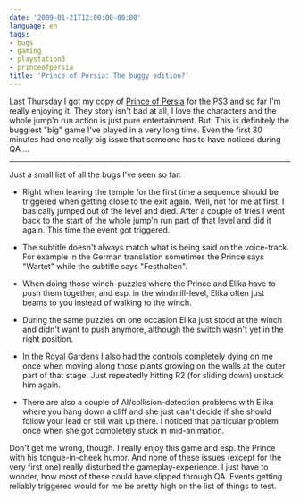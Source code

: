 ```yaml
---
date: '2009-01-21T12:00:00-00:00'
language: en
tags:
- bugs
- gaming
- playstation3
- princeofpersia
title: 'Prince of Persia: The buggy edition?'
---
```



Last Thursday I got my copy of [Prince of Persia](http://www.giantbomb.com/prince-of-persia/61-20961/) for the PS3 and so far I'm really enjoying it. They story isn't bad at all, I love the characters and the whole jump'n run action is just pure entertainment. But: This is definitely the buggiest "big" game I've played in a very long time. Even the first 30 minutes had one really big issue that someone has to have noticed during QA ... 

-------------------------------

Just a small list of all the bugs I've seen so far:
    
* Right when leaving the temple for the first time a sequence
  should be triggered when getting close to the exit again. Well,
  not for me at first. I basically jumped out of the level and died. After a
  couple of tries I went back to the start of the whole jump'n run
  part of that level and did it again. This time the event got
  triggered.
  
* The subtitle doesn't always match what is being said on the voice-track.  
  For example in the German translation sometimes the Prince says "Wartet"
  while the subtitle says "Festhalten".
  
* When doing those winch-puzzles where the Prince and Elika have to push them
  together, and esp. in the windmill-level, Elika often just beams to you
  instead of walking to the winch. 
  
* During the same puzzles on one occasion Elika just stood at the winch and
  didn't want to push anymore, although the switch wasn't yet in the right
  position.
  
* In the Royal Gardens I also had the controls completely dying on me once 
  when moving along those plants growing on the walls at the outer part of 
  that stage. Just repeatedly hitting R2 (for sliding down) unstuck him again.
  
* There are also a couple of AI/collision-detection problems with Elika 
  where you hang down a cliff and she just can't decide if she should
  follow your lead or still wait up there. I noticed that particular problem
  once when she got completely stuck in mid-animation.

Don't get me wrong, though. I really enjoy this game and esp. the Prince with his tongue-in-cheek humor. And none of these issues (except for the very first one) really disturbed the gameplay-experience. I just have to wonder, how most of these could have slipped through QA. Events getting reliably triggered would for me be pretty high on the list of things to test.

